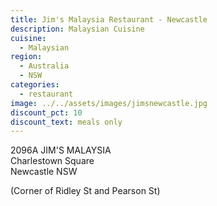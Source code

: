 ```yaml
---
title: Jim's Malaysia Restaurant - Newcastle
description: Malaysian Cuisine
cuisine:
  - Malaysian
region:
  - Australia
  - NSW
categories:
  - restaurant
image: ../../assets/images/jimsnewcastle.jpg
discount_pct: 10
discount_text: meals only
---
```


2096A JIM'S MALAYSIA  
Charlestown Square  
Newcastle NSW

(Corner of Ridley St and Pearson St)
